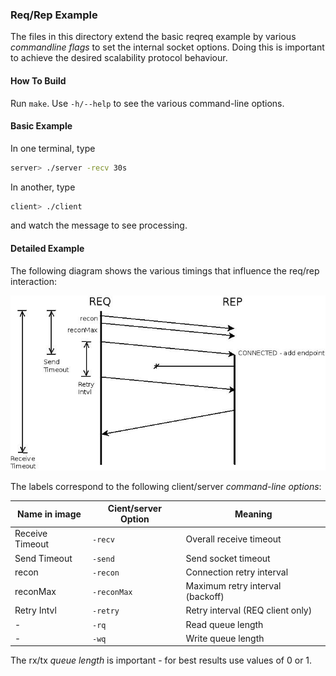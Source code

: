 ### Req/Rep Example

The files in this directory extend the basic reqreq example by various _commandline flags_
to set the internal socket options. Doing this is important to achieve the desired scalability protocol behaviour.

#### How To Build

Run `make`. Use `-h/--help` to see the various command-line options.

#### Basic Example

In one terminal, type
```bash
server> ./server -recv 30s
```

In another, type
```bash
client> ./client
```

and watch the message to see processing.


#### Detailed Example

The following diagram shows the various timings that influence the req/rep interaction:

 ![timing example](req-rep-timings.jpeg)

The labels correspond to the following client/server _command-line options_:

 | Name in image   | Cient/server Option | Meaning                  |
 |-----------------|---------------------|--------------------------|
 | Receive Timeout | `-recv`     | Overall receive timeout          |
 | Send Timeout    | `-send`     | Send socket timeout              |
 | recon           | `-recon`    | Connection retry interval        |
 | reconMax        | `-reconMax` | Maximum retry interval (backoff) |
 | Retry Intvl     | `-retry`    | Retry interval (REQ client only) |
 | -               | `-rq`       | Read queue length                |
 | -               | `-wq`       | Write queue length               |

The rx/tx _queue length_ is important - for best results use values of 0 or 1.
